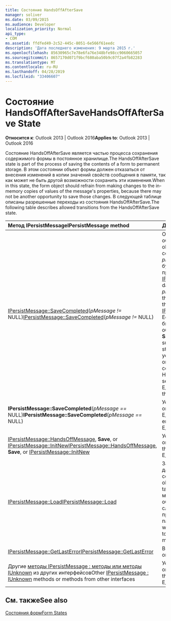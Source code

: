 ```yaml
---
title: Состояние HandsOffAfterSave
manager: soliver
ms.date: 03/09/2015
ms.audience: Developer
localization_priority: Normal
api_type:
- COM
ms.assetid: ffdfed49-2c52-445c-8051-6e566f61eedc
description: 'Дата последнего изменения: 9 марта 2015 г.'
ms.openlocfilehash: 85630965c7e78e6fa76e348bfe98cc9060665057
ms.sourcegitcommit: 8657170d071f9bcf680aba50b9c07f2a4fb82283
ms.translationtype: MT
ms.contentlocale: ru-RU
ms.lasthandoff: 04/28/2019
ms.locfileid: "33406607"
---
```

# <a name="handsoffaftersave-state"></a><span data-ttu-id="7897c-103">Состояние HandsOffAfterSave</span><span class="sxs-lookup"><span data-stu-id="7897c-103">HandsOffAfterSave State</span></span>

  
  
<span data-ttu-id="7897c-104">**Относится к**: Outlook 2013 | Outlook 2016</span><span class="sxs-lookup"><span data-stu-id="7897c-104">**Applies to**: Outlook 2013 | Outlook 2016</span></span> 
  
<span data-ttu-id="7897c-105">Состояние HandsOffAfterSave является частью процесса сохранения содержимого формы в постоянное хранилище.</span><span class="sxs-lookup"><span data-stu-id="7897c-105">The HandsOffAfterSave state is part of the process of saving the contents of a form to permanent storage.</span></span> <span data-ttu-id="7897c-106">В этом состоянии объект формы должен отказаться от внесения изменений в копии значений свойств сообщения в памяти, так как может не быть другой возможности сохранить эти изменения.</span><span class="sxs-lookup"><span data-stu-id="7897c-106">When in this state, the form object should refrain from making changes to the in-memory copies of values of the message's properties, because there may not be another opportunity to save those changes.</span></span> <span data-ttu-id="7897c-107">В следующей таблице описаны разрешенные переходы из состояния HandsOffAfterSave.</span><span class="sxs-lookup"><span data-stu-id="7897c-107">The following table describes allowed transitions from the HandsOffAfterSave state.</span></span>
  
|<span data-ttu-id="7897c-108">**Метод IPersistMessage**</span><span class="sxs-lookup"><span data-stu-id="7897c-108">**IPersistMessage method**</span></span>|<span data-ttu-id="7897c-109">**Действие**</span><span class="sxs-lookup"><span data-stu-id="7897c-109">**Action**</span></span>|<span data-ttu-id="7897c-110">**Новое состояние**</span><span class="sxs-lookup"><span data-stu-id="7897c-110">**New state**</span></span>|
|:-----|:-----|:-----|
|<span data-ttu-id="7897c-111">[IPersistMessage::SaveCompleted](ipersistmessage-savecompleted.md)(_pMessage !=_ NULL)</span><span class="sxs-lookup"><span data-stu-id="7897c-111">[IPersistMessage::SaveCompleted](ipersistmessage-savecompleted.md)(_pMessage !=_ NULL)</span></span>  <br/> |<span data-ttu-id="7897c-112">Откройте все внедренные объекты.</span><span class="sxs-lookup"><span data-stu-id="7897c-112">Open any embedded objects.</span></span> <span data-ttu-id="7897c-113">Данные в сообщении, хранимые в _pMessage,_ гарантированно будут такие же, как и в предыдущем вызове [IPersistMessage::Save.](ipersistmessage-save.md)</span><span class="sxs-lookup"><span data-stu-id="7897c-113">The data in the message stored in  _pMessage_ is guaranteed to be the same as the message in the previous [IPersistMessage::Save](ipersistmessage-save.md) call.</span></span> <span data-ttu-id="7897c-114">Если вызов **SaveCompleted** был успешным, введите обычное состояние.</span><span class="sxs-lookup"><span data-stu-id="7897c-114">If the **SaveCompleted** call succeeds, enter the Normal state.</span></span> <span data-ttu-id="7897c-115">В противном случае установите для последней ошибки E_OUTOFMEMORY состояние HandsOffAfterSave.</span><span class="sxs-lookup"><span data-stu-id="7897c-115">Otherwise, set the last error to E_OUTOFMEMORY and stay in the HandsOffAfterSave state.</span></span>  <br/> |<span data-ttu-id="7897c-116">[Normal](normal-state.md) или HandsOffAfterSave</span><span class="sxs-lookup"><span data-stu-id="7897c-116">[Normal](normal-state.md) or HandsOffAfterSave</span></span>  <br/> |
|<span data-ttu-id="7897c-117">**IPersistMessage::SaveCompleted**(_pMessage ==_ NULL)</span><span class="sxs-lookup"><span data-stu-id="7897c-117">**IPersistMessage::SaveCompleted**(_pMessage ==_ NULL)</span></span>  <br/> |<span data-ttu-id="7897c-118">Установите для последней ошибки E_INVALIDARG или E_UNEXPECTED.</span><span class="sxs-lookup"><span data-stu-id="7897c-118">Set the last error to E_INVALIDARG or E_UNEXPECTED.</span></span>  <br/> |<span data-ttu-id="7897c-119">HandsOffAfterSave</span><span class="sxs-lookup"><span data-stu-id="7897c-119">HandsOffAfterSave</span></span>  <br/> |
|<span data-ttu-id="7897c-120">[IPersistMessage::HandsOffMessage](ipersistmessage-handsoffmessage.md), **Save**, or [IPersistMessage::InitNew](ipersistmessage-initnew.md)</span><span class="sxs-lookup"><span data-stu-id="7897c-120">[IPersistMessage::HandsOffMessage](ipersistmessage-handsoffmessage.md), **Save**, or [IPersistMessage::InitNew](ipersistmessage-initnew.md)</span></span> <br/> |<span data-ttu-id="7897c-121">Установите последнюю ошибку и E_UNEXPECTED.</span><span class="sxs-lookup"><span data-stu-id="7897c-121">Set the last error to and return E_UNEXPECTED.</span></span>  <br/> |<span data-ttu-id="7897c-122">HandsOffAfterSave</span><span class="sxs-lookup"><span data-stu-id="7897c-122">HandsOffAfterSave</span></span>  <br/> |
|[<span data-ttu-id="7897c-123">IPersistMessage::Load</span><span class="sxs-lookup"><span data-stu-id="7897c-123">IPersistMessage::Load</span></span>](ipersistmessage-load.md) <br/> |<span data-ttu-id="7897c-124">Загрузка объекта формы с данными из целевого сообщения.</span><span class="sxs-lookup"><span data-stu-id="7897c-124">Load the form object with data from the target message.</span></span> <span data-ttu-id="7897c-125">Этот вызов может происходить, когда объект формы идет к следующему или предыдущему сообщению в папке.</span><span class="sxs-lookup"><span data-stu-id="7897c-125">This call can occur when the form object is going to the next or previous message in a folder.</span></span>  <br/> |<span data-ttu-id="7897c-126">Normal</span><span class="sxs-lookup"><span data-stu-id="7897c-126">Normal</span></span>  <br/> |
|[<span data-ttu-id="7897c-127">IPersistMessage::GetLastError</span><span class="sxs-lookup"><span data-stu-id="7897c-127">IPersistMessage::GetLastError</span></span>](ipersistmessage-getlasterror.md) <br/> |<span data-ttu-id="7897c-128">Возвращает последнюю ошибку.</span><span class="sxs-lookup"><span data-stu-id="7897c-128">Return the last error.</span></span>  <br/> |<span data-ttu-id="7897c-129">HandsOffAfterSave</span><span class="sxs-lookup"><span data-stu-id="7897c-129">HandsOffAfterSave</span></span>  <br/> |
|<span data-ttu-id="7897c-130">Другие [методы IPersistMessage : методы или методы IUnknown](ipersistmessageiunknown.md) из других интерфейсов</span><span class="sxs-lookup"><span data-stu-id="7897c-130">Other [IPersistMessage : IUnknown](ipersistmessageiunknown.md) methods or methods from other interfaces</span></span>  <br/> |<span data-ttu-id="7897c-131">Установите последнюю ошибку и E_UNEXPECTED.</span><span class="sxs-lookup"><span data-stu-id="7897c-131">Set the last error to and return E_UNEXPECTED.</span></span>  <br/> |<span data-ttu-id="7897c-132">HandsOffAfterSave</span><span class="sxs-lookup"><span data-stu-id="7897c-132">HandsOffAfterSave</span></span>  <br/> |
   
## <a name="see-also"></a><span data-ttu-id="7897c-133">См. также</span><span class="sxs-lookup"><span data-stu-id="7897c-133">See also</span></span>



[<span data-ttu-id="7897c-134">Состояния форм</span><span class="sxs-lookup"><span data-stu-id="7897c-134">Form States</span></span>](form-states.md)

